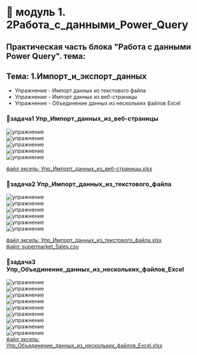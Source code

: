 # 🦖 модуль 1. 2Работа_с_данными_Power_Query
## Практическая часть блока "Работа с данными Power Query". тема:
 
## Тема: 1.Импорт_и_экспорт_данных
 - Упражнение - Импорт данных из текстового файла
 - Упражнение - Импорт данных из веб-страницы
 - Упражнение - Объединение данных из нескольких файлов Excel

### 🦍задача1  Упр_Импорт_данных_из_веб-страницы
![упражнение](images/01_001.png)<br>
![упражнение](images/01_002.png)<br>
![упражнение](images/01_003.png)<br>
![упражнение](images/01_004.png)<br>
![упражнение](images/01_005.png)<br>

[файл эксель: Упр_Импорт_данных_из_веб-страницы.xlsx](files/Упр_Импорт_данных_из_веб-страницы.xlsx) <br>
### 🦍задача2 Упр_Импорт_данных_из_текстового_файла
![упражнение](images/02_006.png)<br>
![упражнение](images/02_007.png)<br>
![упражнение](images/02_008.png)<br>
![упражнение](images/02_009.png)<br>
![упражнение](images/02_010.png)<br>
![упражнение](images/02_011.png)<br>

[файл эксель: Упр_Импорт_данных_из_текстового_файла.xlsx](files/Упр_Импорт_данных_из_текстового_файла.xlsx) <br>
[файл: supermarket_Sales.csv](files/supermarket_Sales.csv)<br>
### 🦍задача3 Упр_Объединение_данных_из_нескольких_файлов_Excel
![упражнение](images/03_012.png)<br>
![упражнение](images/03_013.png)<br>
![упражнение](images/03_014.png)<br>
![упражнение](images/03_015.png)<br>
![упражнение](images/03_016.png)<br>
![упражнение](images/03_017.png)<br>
![упражнение](images/03_018.png)<br>
![упражнение](images/03_019.png)<br>
![упражнение](images/03_020.png)<br>
[файл эксель: Упр_Объединение_данных_из_нескольких_файлов_Excel.xlsx](files/Упр_Объединение_данных_из_нескольких_файлов_Excel.xlsx)<br>